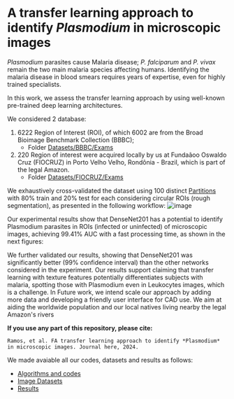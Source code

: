 # A transfer learning approach to identify *Plasmodium* in microscopic images

*Plasmodium* parasites cause Malaria disease; *P. falciparum* and *P. vivax* remain the two main malaria species affecting humans. Identifying the malaria disease in blood smears requires years of expertise, even for highly trained specialists. 

In this work, we assess the transfer learning approach by using well-known pre-trained deep learning architectures. 

We considered 2 database:
  1. 6222 Region of Interest (ROI), of which 6002 are from the Broad Bioimage Benchmark Collection (BBBC);
     - Folder [Datasets/BBBC/Exams](../../tree/master/Datasets/Exams/BBBC)
  3. 220 Region of interest were acquired locally by us at Fundaãoo Oswaldo Cruz (FIOCRUZ) in Porto Velho Velho, Rondônia - Brazil, which is part of the legal Amazon.
     -  Folder [Datasets/FIOCRUZ/Exams ](../../tree/master/Datasets/Exams/FIOCRUZ)
  
We exhaustively cross-validated the dataset using 100 distinct [Partitions](../../tree/master/Partitions) with 80% train and 20% test for each considering circular ROIs (rough segmentation), as presented in the following workflow:
![image](https://github.com/JonathanRamos/PlasmodiumAI/assets/3834596/21f0552c-7dd0-40b4-95e2-3ee943c96f50)


Our experimental results show that DenseNet201 has a potential to identify Plasmodium parasites in ROIs (infected or uninfected) of microscopic images, achieving 99.41% AUC with a fast processing time, as shown in the next figures: 


We further validated our results, showing that DenseNet201 was significantly better (99% confidence interval) than the other networks considered in the experiment. Our results support claiming that transfer learning with texture features potentially differentiates subjects with malaria, spotting those with Plasmodium even in Leukocytes images, which is a challenge. In Future work, we intend scale our approach by adding more data and developing a friendly user interface for CAD use. We aim at aiding the worldwide population and our local natives living nearby the legal Amazon's rivers

**If you use any part of this repository, please cite:**

```
Ramos, et al. FA transfer learning approach to identify *Plasmodium* in microscopic images. Journal here, 2024.
```

We made avaiable all our codes, datasets and results as follows:
- [Algorithms and codes](Codes/OldMatlab)
- [Image Datasets](ImageDatasets)
- [Results](Results)



